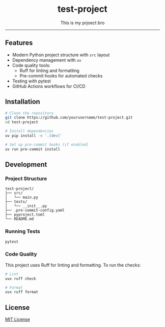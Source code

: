 <div align="center">
<h1> test-project </h1>

This is my prjoect bro

</div>

---

## Features

- Modern Python project structure with `src` layout
- Dependency management with `uv`
- Code quality tools:
  - Ruff for linting and formatting
  - Pre-commit hooks for automated checks
- Testing with pytest
- GitHub Actions workflows for CI/CD

## Installation

```bash
# Clone the repository
git clone https://github.com/yourusername/test-project.git
cd test-project

# Install dependencies
uv pip install -e '.[dev]'

# Set up pre-commit hooks (if enabled)
uv run pre-commit install
```

## Development

### Project Structure

```
test-project/
├── src/
│   └── main.py
├── tests/
│   └── __init__.py
├── .pre-commit-config.yaml
├── pyproject.toml
└── README.md
```

### Running Tests

```bash
pytest
```

### Code Quality

This project uses Ruff for linting and formatting. To run the checks:

```bash
# Lint
uvx ruff check

# Format
uvx ruff format
```

## License

[MIT License](LICENSE)

